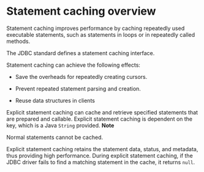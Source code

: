 Statement caching overview 
===============================================

Statement caching improves performance by caching repeatedly used executable statements, such as statements in loops or in repeatedly called methods. 

The JDBC standard defines a statement caching interface. 

Statement caching can achieve the following effects:

* Save the overheads for repeatedly creating cursors.

  

* Prevent repeated statement parsing and creation.

  

* Reuse data structures in clients

  




Explicit statement caching can cache and retrieve specified statements that are prepared and callable. Explicit statement caching is dependent on the key, which is a Java `String` provided. 
**Note**



Normal statements cannot be cached.

Explicit statement caching retains the statement data, status, and metadata, thus providing high performance. During explicit statement caching, if the JDBC driver fails to find a matching statement in the cache, it returns `null`.
